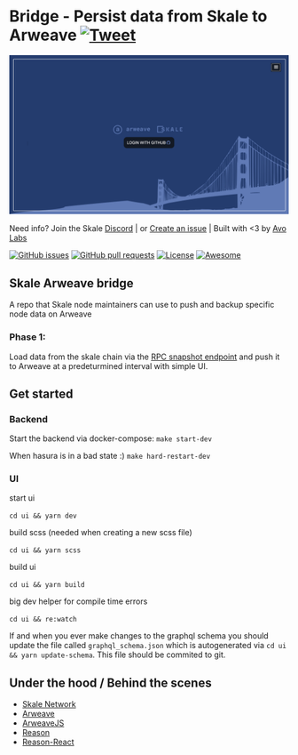 # Bridge - Persist data from Skale to Arweave [![Tweet](https://img.shields.io/twitter/url/http/shields.io.svg?style=social)](https://twitter.com/intent/tweet?text=Persisting%20my%20Skale%20node%20date%20easily%20to%20Arweave%20using%20Bridge.%20Scalability%20is%20here.&url=https://github.com/avolabs-io/arweave-skale-bridge&hashtags=skale,arweave,persist)

<img src="https://github.com/avolabs-io/arweave-skale-bridge/blob/master/ui/public/assets/preview.png"  alt="Preview image"/>

Need info? Join the Skale [Discord](https://discord.gg/vvutwjb)
| or [Create an issue](https://github.com/avolabs-io/arweave-skale-bridge/issues/new)
| Built with <3 by [Avo Labs](https://avolabs.io)

[![GitHub issues](https://img.shields.io/github/issues-raw/avolabs-io/arweave-skale-bridge?style=flat)](https://github.com/avolabs-io/arweave-skale-bridge/issues)
[![GitHub pull requests](https://img.shields.io/github/issues-pr/avolabs-io/arweave-skale-bridge)](https://github.com/avolabs-io/arweave-skale-bridge/pulls)
[![License](https://img.shields.io/github/license/avolabs-io/arweave-skale-bridge.svg)](license.txt)
[![Awesome](https://cdn.rawgit.com/sindresorhus/awesome/d7305f38d29fed78fa85652e3a63e154dd8e8829/media/badge.svg)](https://github.com/sindresorhus/awesome)

## Skale Arweave bridge

A repo that Skale node maintainers can use to push and backup specific node data on Arweave

### Phase 1:

Load data from the skale chain via the [RPC snapshot endpoint](https://github.com/skalenetwork/skaled/blob/a7d54ed7658609ad96f30eaf33af6e31442e7905/docs/snapshots.md) and push it to Arweave at a predeturmined interval with simple UI.

## Get started

### Backend

Start the backend via docker-compose:
`make start-dev`

When hasura is in a bad state :)
`make hard-restart-dev`

### UI

start ui

`cd ui && yarn dev`

build scss (needed when creating a new scss file)

`cd ui && yarn scss`

build ui

`cd ui && yarn build`

big dev helper for compile time errors

`cd ui && re:watch`

If and when you ever make changes to the graphql schema you should update the file called `graphql_schema.json` which is autogenerated via
`cd ui && yarn update-schema`.
This file should be commited to git.

## Under the hood / Behind the scenes

- [Skale Network](https://skale.network/)
- [Arweave](https://www.arweave.org/)
- [ArweaveJS](https://github.com/ArweaveTeam/arweave-js)
- [Reason](https://reasonml.github.io/)
- [Reason-React](https://github.com/reasonml/reason-react)
